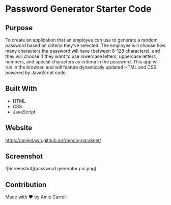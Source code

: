 # Password Generator Starter Code

## Purpose
To create an application that an employee can use to generate a random password based on criteria they’ve selected. The employee will choose how many characters the password will have (between 8-128 characters), and they will choose if they want to use lowercase letters, uppercase letters, numbers, and special characters as criteria in the password.  This app will run in the browser, and will feature dynamically updated HTML and CSS powered by JavaScript code.

## Built With
* HTML
* CSS
* JavaScript

## Website
https://amiedawn.github.io/friendly-parakeet/

## Screenshot
![Screenshot](password generator pic.png)

## Contribution
Made with ❤️ by Amie Carroll
